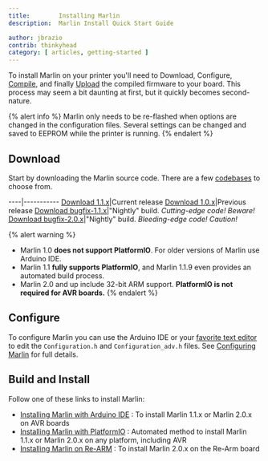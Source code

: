 ```yaml
---
title:        Installing Marlin
description:  Marlin Install Quick Start Guide

author: jbrazio
contrib: thinkyhead
category: [ articles, getting-started ]
---
```


To install Marlin on your printer you'll need to Download, Configure, [Compile](https://en.wikipedia.org/wiki/Compiler), and finally [Upload](https://www.arduino.cc/en/Guide/Environment#toc9) the compiled firmware to your board. This process may seem a bit daunting at first, but it quickly becomes second-nature.

{% alert info %}
Marlin only needs to be re-flashed when options are changed in the configuration files. Several settings can be changed and saved to EEPROM while the printer is running.
{% endalert %}

## Download

Start by downloading the Marlin source code. There are a few [codebases](https://en.wikipedia.org/wiki/Codebase) to choose from.

----|-----------
[Download 1.1.x](https://github.com/MarlinFirmware/Marlin/archive/1.1.x.zip)|Current release
[Download 1.0.x](https://github.com/MarlinFirmware/Marlin/archive/1.0.x.zip)|Previous release
[Download bugfix-1.1.x](https://github.com/MarlinFirmware/Marlin/archive/bugfix-1.1.x.zip)|"Nightly" build. _Cutting-edge code! Beware!_
[Download bugfix-2.0.x](https://github.com/MarlinFirmware/Marlin/archive/bugfix-2.0.x.zip)|"Nightly" build. _Bleeding-edge code! Caution!_

{% alert warning %}
- Marlin 1.0 **does not support PlatformIO**. For older versions of Marlin use Arduino IDE.
- Marlin 1.1 **fully supports PlatformIO**, and Marlin 1.1.9 even provides an automated build process.
- Marlin 2.0 and up include 32-bit ARM support. **PlatformIO is not required for AVR boards.**
{% endalert %}

## Configure

To configure Marlin you can use the Arduino IDE or your [favorite text editor](https://www.sublimetext.com/) to edit the `Configuration.h` and `Configuration_adv.h` files. See [Configuring Marlin](/docs/configuration/configuration.html) for full details.

## Build and Install

Follow one of these links to install Marlin:

- [Installing Marlin with Arduino IDE](install_arduino.html) : To install Marlin 1.1.x or Marlin 2.0.x on AVR boards
- [Installing Marlin with PlatformIO](install_platformio.html) : Automated method to install Marlin 1.1.x or Marlin 2.0.x on any platform, including AVR
- [Installing Marlin on Re-ARM](install_rearm.html) : To install Marlin 2.0.x on the Re-Arm board
